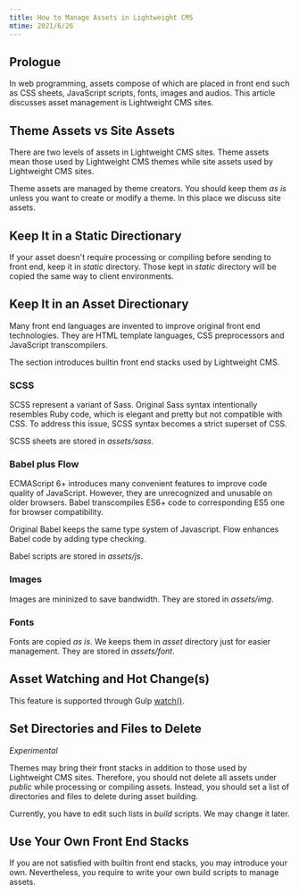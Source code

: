 ```yaml
---
title: How to Manage Assets in Lightweight CMS
mtime: 2021/6/26
---
```


## Prologue

In web programming, assets compose of which are placed in front end such as CSS sheets, JavaScript scripts, fonts, images and audios. This article discusses asset management is Lightweight CMS sites.

## Theme Assets vs Site Assets

There are two levels of assets in Lightweight CMS sites. Theme assets mean those used by Lightweight CMS themes while site assets used by Lightweight CMS sites.

Theme assets are managed by theme creators. You should keep them *as is* unless you want to create or modify a theme. In this place we discuss site assets.

## Keep It in a Static Directionary

If your asset doesn't require processing or compiling before sending to front end, keep it in *static* directory. Those kept in *static* directory will be copied the same way to client environments.

## Keep It in an Asset Directionary

Many front end languages are invented to improve original front end technologies. They are HTML template languages, CSS preprocessors and JavaScript transcompilers.

The section introduces builtin front end stacks used by Lightweight CMS.

### SCSS

SCSS represent a variant of Sass. Original Sass syntax intentionally resembles Ruby code, which is elegant and pretty but not compatible with CSS. To address this issue, SCSS syntax becomes a strict superset of CSS.

SCSS sheets are stored in *assets/sass*.

### Babel plus Flow

ECMAScript 6+ introduces many convenient features to improve code quality of JavaScript. However, they are unrecognized and unusable on older browsers. Babel transcompiles ES6+ code to corresponding ES5 one for browser compatibility.

Original Babel keeps the same type system of Javascript. Flow enhances Babel code by adding type checking.

Babel scripts are stored in *assets/js*.

### Images

Images are mininized to save bandwidth. They are stored in *assets/img*.

### Fonts

Fonts are copied *as is*. We keeps them in *asset* directory just for easier management. They are stored in *assets/font*.

## Asset Watching and Hot Change(s)

This feature is supported through Gulp [watch()](https://gulpjs.com/docs/en/api/watch/).

## Set Directories and Files to Delete

*Experimental*

Themes may bring their front stacks in addition to those used by Lightweight CMS sites. Therefore, you should not delete all assets under *public* while processing or compiling assets. Instead, you should set a list of directories and files to delete during asset building.

Currently, you have to edit such lists in *build* scripts. We may change it later.

## Use Your Own Front End Stacks

If you are not satisfied with builtin front end stacks, you may introduce your own. Nevertheless, you require to write your own build scripts to manage assets.
